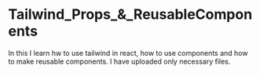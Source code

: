 # Tailwind_Props_&_ReusableComponents
In this I learn hw to use tailwind in react, how to use components and how to make reusable components.
I have uploaded only necessary files.
